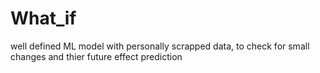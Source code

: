 # What_if
well defined ML model with personally scrapped data, to check for small changes and thier future effect prediction
